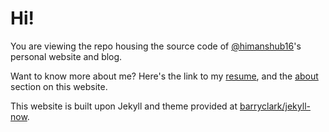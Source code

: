 # Hi!

You are viewing the repo housing the source code of [@himanshub16](https://github.com/himanshub16)'s personal website and blog.

Want to know more about me? Here's the link to my [resume](https://himanshub16.github.io/resume), and the [about](https://himanshub16.github.io/about) section on this website.

This website is built upon Jekyll and theme provided at [barryclark/jekyll-now](https://github.com/barryclark/jekyll-now).
